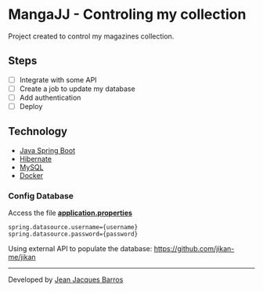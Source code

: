 # MangaJJ - Controling my collection

Project created to control my magazines collection. 

## Steps

- [ ] Integrate with some API
- [ ] Create a job to update my database
- [ ] Add authentication
- [ ] Deploy

## Technology

- [Java Spring Boot](https://spring.io/projects/spring-boot)
- [Hibernate](https://hibernate.org/)
- [MySQL](https://www.mysql.com/)
- [Docker](https://www.docker.com/)

### Config Database
Access the file **[application.properties](src/main/resources/application.yml)**

```
spring.datasource.username={username}
spring.datasource.password={password}
```

Using external API to populate the database: https://github.com/jikan-me/jikan

---
Developed by [Jean Jacques Barros](https://github.com/jjeanjacques10)